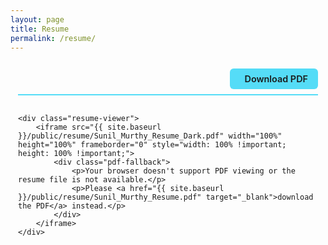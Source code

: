 ```yaml
---
layout: page
title: Resume
permalink: /resume/
---
```


<div class="resume-container">
    <div class="resume-header">
        <div class="resume-actions">
            <a href="{{ site.baseurl }}/public/resume/Sunil_Murthy_Resume.pdf" class="btn-download" target="_blank">
                <i class="fas fa-download"></i> Download PDF
            </a>
        </div>
    </div>

    <div class="resume-viewer">
        <iframe src="{{ site.baseurl }}/public/resume/Sunil_Murthy_Resume_Dark.pdf" width="100%" height="100%" frameborder="0" style="width: 100% !important; height: 100% !important;">
            <div class="pdf-fallback">
                <p>Your browser doesn't support PDF viewing or the resume file is not available.</p>
                <p>Please <a href="{{ site.baseurl }}/public/resume/Sunil_Murthy_Resume.pdf" target="_blank">download the PDF</a> instead.</p>
            </div>
        </iframe>
    </div>
</div>

<style>
.resume-container {
    width: 100%;
    max-width: none;
    margin: 0;
    padding: 0.5rem;
    height: calc(100vh - 120px);
    display: flex;
    flex-direction: column;
    box-sizing: border-box;
}

.resume-header {
    display: flex;
    justify-content: flex-end;
    align-items: center;
    margin-bottom: 1rem;
    padding-bottom: 0.5rem;
    border-bottom: 2px solid #55dcf7;
    flex-shrink: 0;
}

.resume-actions {
    display: flex;
    gap: 1rem;
}

.btn-download {
    display: inline-flex;
    align-items: center;
    padding: 0.5rem 1rem;
    background-color: #55dcf7;
    color: #1a1c1d;
    text-decoration: none;
    border-radius: 6px;
    font-weight: 600;
    font-size: 0.9rem;
    transition: all 0.3s ease;
    border: none;
    cursor: pointer;
}

.btn-download:hover {
    background-color: #75e6ff;
    text-decoration: none;
    color: #1a1c1d;
    transform: translateY(-1px);
    box-shadow: 0 2px 8px rgba(85, 220, 247, 0.3);
}

.btn-download i {
    margin-right: 0.5rem;
}

.resume-viewer {
    background: #1a1c1d;
    border-radius: 4px;
    box-shadow: 0 2px 8px rgba(0, 0, 0, 0.3);
    overflow: hidden;
    border: 1px solid #404040;
    flex: 1;
    width: 100%;
    min-height: 600px;
    padding: 0;
    margin: 0;
    box-sizing: border-box;
}

.resume-viewer iframe {
    width: 100% !important;
    height: 100% !important;
    border: none;
    display: block;
    padding: 0;
    margin: 0;
    box-sizing: border-box;
    object-fit: fill;
}

.pdf-fallback {
    padding: 2rem;
    text-align: center;
    background: #1a1c1d;
    color: #99aeb5;
    height: 100%;
    display: flex;
    flex-direction: column;
    justify-content: center;
    align-items: center;
}

.pdf-fallback p {
    margin-bottom: 1rem;
    font-size: 1rem;
}

/* Theme adjustments - Cole's theme colors */
.theme-base-cole .resume-header {
    border-bottom-color: #55dcf7;
}

.theme-base-cole .resume-viewer {
    background-color: #1a1c1d;
    border-color: #404040;
    box-shadow: 0 2px 8px rgba(0, 0, 0, 0.3);
}

.theme-base-cole .pdf-fallback {
    background-color: #1a1c1d;
    color: #99aeb5;
}

.theme-base-cole .btn-download {
    background-color: #55dcf7;
    color: #1a1c1d;
}

.theme-base-cole .btn-download:hover {
    background-color: #75e6ff;
    color: #1a1c1d;
}

/* Responsive adjustments */
@media (max-width: 768px) {
    .resume-header {
        flex-direction: column;
        gap: 0.5rem;
        text-align: center;
        margin-bottom: 0.75rem;
    }

    .resume-actions {
        justify-content: center;
    }

    .btn-download {
        padding: 0.4rem 0.8rem;
        font-size: 0.85rem;
    }

    .resume-container {
        height: calc(100vh - 80px);
        padding: 0.5rem;
    }

    .resume-viewer {
        flex: 1;
        width: 100%;
        min-height: 500px;
    }

    .resume-viewer iframe {
        width: 100% !important;
        height: 100% !important;
    }

    .pdf-fallback {
        padding: 1.5rem 1rem;
    }
}

/* Override any default iframe styling */
.resume-viewer iframe {
    transform: scale(1) !important;
    transform-origin: 0 0 !important;
    zoom: 1 !important;
}

/* Force full width utilization */
.resume-container * {
    box-sizing: border-box;
}

/* Ensure no margins or padding interfere */
.page {
    padding: 0 !important;
    margin: 0 !important;
}

.content {
    padding-top: 2rem !important;
    padding-bottom: 1rem !important;
}

/* Ensure iframe fills available space */
@media (min-width: 769px) {
    .resume-container {
        height: calc(100vh - 100px);
        padding: 0.75rem;
    }

    .resume-viewer {
        flex: 1;
        width: 100%;
    }

    .resume-viewer iframe {
        width: 100% !important;
        height: 100% !important;
    }
}
</style>
